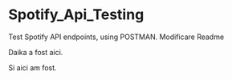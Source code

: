 # Spotify_Api_Testing
Test Spotify API endpoints, using POSTMAN.
Modificare Readme

Daika a fost aici.

Si aici am fost.